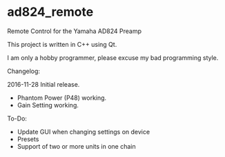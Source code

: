 # ad824_remote
Remote Control for the Yamaha AD824 Preamp

This project is written in C++ using Qt.

I am only a hobby programmer, please excuse my bad programming style.

Changelog:

2016-11-28
Initial release. 
- Phantom Power (P48) working.
- Gain Setting working.

To-Do:


- Update GUI when changing settings on device
- Presets
- Support of two or more units in one chain
